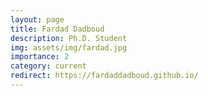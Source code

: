 ```yaml
---
layout: page
title: Fardad Dadboud
description: Ph.D. Student
img: assets/img/fardad.jpg
importance: 2
category: current
redirect: https://fardaddadboud.github.io/
---
```

